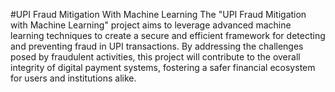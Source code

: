 #UPI Fraud Mitigation With Machine Learning
 The "UPI Fraud Mitigation with Machine Learning" project aims to leverage advanced machine learning techniques to create a secure and efficient framework for detecting and preventing fraud in UPI transactions. By addressing the challenges posed by fraudulent activities, this project will contribute to the overall integrity of digital payment systems, fostering a safer financial ecosystem for users and institutions alike.
